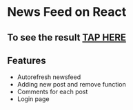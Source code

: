 # News Feed on React



## To see the result [TAP HERE](https://vercel.com/alca-code/react-blog/8FePorHm1B54j1GKcF9e9AP2SCYy)

## Features

- Autorefresh newsfeed
- Adding new post and remove function
- Comments for each post
- Login page




